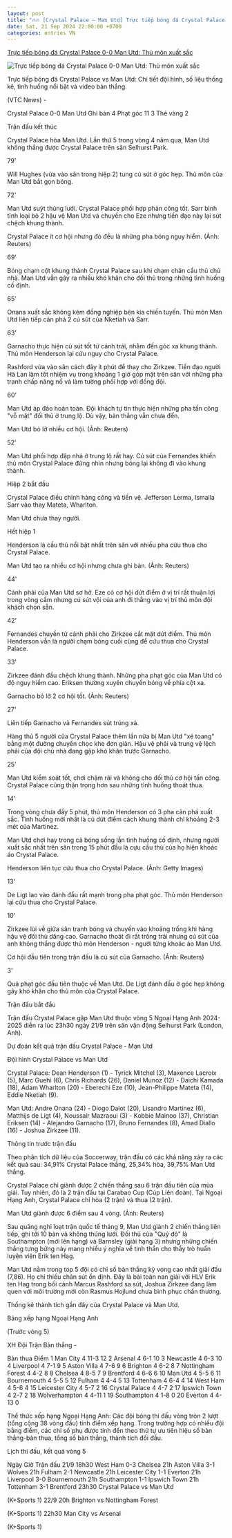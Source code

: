 ```yaml
---
layout: post
title: "🔥🔥 [Crystal Palace – Man Utd] Trực tiếp bóng đá Crystal Palace 0-0 Man Utd: Thủ môn xuất sắc"
date: Sat, 21 Sep 2024 22:00:00 +0700
categories: entries VN
---
```

[Trực tiếp bóng đá Crystal Palace 0-0 Man Utd: Thủ môn xuất sắc](https://vtcnews.vn/truc-tiep-bong-da-crystal-palace-vs-man-utd-hom-nay-21-9-ar897357.html)

![Trực tiếp bóng đá Crystal Palace 0-0 Man Utd: Thủ môn xuất sắc](http://cdn-i.vtcnews.vn/resize/tFHEWfoC45Mj29ONY1V9eg2/upload/2024/09/21/crystal-palace-man-utd-23470442.JPG)

Trực tiếp bóng đá Crystal Palace vs Man Utd: Chi tiết đội hình, số liệu thống kê, tình huống nổi bật và video bàn thắng.

(VTC News) -

Crystal Palace 0-0 Man Utd Ghi bàn 4 Phạt góc 11 3 Thẻ vàng 2

Trận đấu kết thúc

Crystal Palace hòa Man Utd. Lần thứ 5 trong vòng 4 năm qua, Man Utd không thắng được Crystal Palace trên sân Selhurst Park.

79'

Will Hughes (vừa vào sân trong hiệp 2) tung cú sút ở góc hẹp. Thủ môn của Man Utd bắt gọn bóng.

72'

Man Utd suýt thủng lưới. Crystal Palace phối hợp phản công tốt. Sarr bình tĩnh loại bỏ 2 hậu vệ Man Utd và chuyền cho Eze nhưng tiền đạo này lại sút chệch khung thành.

Crystal Palace ít cơ hội nhưng đó đều là những pha bóng nguy hiểm. (Ảnh: Reuters)

69'

Bóng chạm cột khung thành Crystal Palace sau khi chạm chân cầu thủ chủ nhà. Man Utd vẫn gây ra nhiều khó khăn cho đối thủ trong những tình huống cố định.

65'

Onana xuất sắc không kém đồng nghiệp bên kia chiến tuyến. Thủ môn Man Utd liên tiếp cản phá 2 cú sút của Nketiah và Sarr.

63'

Garnacho thực hiện cú sút tốt từ cánh trái, nhằm đến góc xa khung thành. Thủ môn Henderson lại cứu nguy cho Crystal Palace.

Rashford vừa vào sân cách đây ít phút để thay cho Zirkzee. Tiền đạo người Hà Lan làm tốt nhiệm vụ trong khoảng 1 giờ góp mặt trên sân với những pha tranh chấp năng nổ và làm tường phối hợp với đồng đội.

60'

Man Utd áp đảo hoàn toàn. Đội khách tự tin thực hiện những pha tấn công "vỗ mặt" đối thủ ở trung lộ. Dù vậy, bàn thắng vẫn chưa đến.

Man Utd bỏ lỡ nhiều cơ hội. (Ảnh: Reuters)

52'

Man Utd phối hợp đập nhả ở trung lộ rất hay. Cú sút của Fernandes khiến thủ môn Crystal Palace đứng nhìn nhưng bóng lại không đi vào khung thành.

Hiệp 2 bắt đầu

Crystal Palace điều chỉnh hàng công và tiền vệ. Jefferson Lerma, Ismaila Sarr vào thay Mateta, Wharlton.

Man Utd chưa thay người.

Hết hiệp 1

Henderson là cầu thủ nổi bật nhất trên sân với nhiều pha cứu thua cho Crystal Palace.

Man Utd tạo ra nhiều cơ hội nhưng chưa ghi bàn. (Ảnh: Reuters)

44'

Cánh phải của Man Utd sơ hở. Eze có cơ hội dứt điểm ở vị trí rất thuận lợi trong vòng cấm nhưng cú sút vội của anh đi thẳng vào vị trí thủ môn đội khách chọn sẵn.

42'

Fernandes chuyền từ cánh phải cho Zirkzee cắt mặt dứt điểm. Thủ môn Henderson vẫn là người chạm bóng cuối cùng để cứu thua cho Crystal Palace.

33'

Zirkzee đánh đầu chệch khung thành. Những pha phạt góc của Man Utd có độ nguy hiểm cao. Eriksen thường xuyên chuyền bóng về phía cột xa.

Garnacho bỏ lỡ 2 cơ hội tốt. (Ảnh: Reuters)

27'

Liên tiếp Garnacho và Fernandes sút trúng xà.

Hàng thủ 5 người của Crystal Palace thêm lần nữa bị Man Utd "xé toang" bằng một đường chuyền chọc khe đơn giản. Hậu vệ phải và trung vệ lệch phải của đội chủ nhà đang gặp khó khăn trước Garnacho.

25'

Man Utd kiểm soát tốt, chơi chậm rãi và không cho đối thủ cơ hội tấn công. Crystal Palace cũng thận trọng hơn sau những tình huống thoát thua.

14'

Trong vòng chưa đầy 5 phút, thủ môn Henderson có 3 pha cản phá xuất sắc. Tình huống mới nhất là cú dứt điểm cách khung thành chỉ khoảng 2-3 mét của Martinez.

Man Utd chơi hay trong cả bóng sống lẫn tình huống cố định, nhưng người xuất sắc nhất trên sân trong 15 phút đầu là cựu cầu thủ của họ hiện khoác áo Crystal Palace.

Henderson liên tục cứu thua cho Crystal Palace. (Ảnh: Getty Images)

13'

De Ligt lao vào đánh đầu rất mạnh trong pha phạt góc. Thủ môn Henderson lại cứu thua cho Crystal Palace.

10'

Zirkzee lùi về giữa sân tranh bóng và chuyền vào khoảng trống khi hàng hậu vệ đối thủ dâng cao. Garnacho thoát đi rất trống trải nhưng cú sút của anh không thắng được thủ môn Henderson - người từng khoác áo Man Utd.

Cơ hội đầu tiên trong trận đấu là cú sút của Garnacho. (Ảnh: Reuters)

3'

Quả phạt góc đầu tiên thuộc về Man Utd. De Ligt đánh đầu ở góc hẹp không gây khó khăn cho thủ môn của Crystal Palace.

Trận đấu bắt đầu

Trận đấu Crystal Palace gặp Man Utd thuộc vòng 5 Ngoại Hạng Anh 2024-2025 diễn ra lúc 23h30 ngày 21/9 trên sân vận động Selhurst Park (London, Anh).

Dự đoán kết quả trận đấu Crystal Palace - Man Utd

Đội hình Crystal Palace vs Man Utd

Crystal Palace: Dean Henderson (1) - Tyrick Mitchel (3), Maxence Lacroix (5), Marc Guehi (6), Chris Richards (26), Daniel Munoz (12) - Daichi Kamada (18), Adam Wharlton (20) - Eberechi Eze (10), Jean-Philippe Mateta (14), Eddie Nketiah (9).

Man Utd: Andre Onana (24) - Diogo Dalot (20), Lisandro Martinez (6), Matthijs de Ligt (4), Noussair Mazraoui (3) - Kobbie Mainoo (37), Christian Eriksen (14) - Alejandro Garnacho (17), Bruno Fernandes (8), Amad Diallo (16) - Joshua Zirkzee (11).

Thông tin trước trận đấu

Theo phân tích dữ liệu của Soccerway, trận đấu có các khả năng xảy ra các kết quả sau: 34,91% Crystal Palace thắng, 25,34% hòa, 39,75% Man Utd thắng.

Crystal Palace chỉ giành được 2 chiến thắng sau 6 trận đầu tiên của mùa giải. Tuy nhiên, đó là 2 trận đấu tại Carabao Cup (Cúp Liên đoàn). Tại Ngoại Hạng Anh, Crystal Palace chỉ hòa (2 trận) và thua (2 trận).

Man Utd giành được 6 điểm sau 4 vòng. (Ảnh: Reuters)

Sau quãng nghỉ loạt trận quốc tế tháng 9, Man Utd giành 2 chiến thắng liên tiếp, ghi tới 10 bàn và không thủng lưới. Đối thủ của "Quỷ đỏ" là Southampton (mới lên hạng) và Barnsley (giải hạng 3) nhưng những chiến thắng tưng bừng này mang nhiều ý nghĩa về tinh thần cho thầy trò huấn luyện viên Erik ten Hag.

Man Utd nằm trong top 5 đội có chỉ số bàn thắng kỳ vọng cao nhất giải đấu (7,86). Họ chỉ thiếu chân sút ổn định. Đây là bài toán nan giải với HLV Erik ten Hag trong bối cảnh Marcus Rashford sa sút, Joshua Zirkzee đang làm quen với môi trường mới còn Rasmus Hojlund chưa bình phục chấn thương.

Thống kê thành tích gần đây của Crystal Palace và Man Utd.

Bảng xếp hạng Ngoại Hạng Anh

(Trước vòng 5)

XH Đội Trận Bàn thắng -

Bàn thua Điểm 1 Man City 4 11-3 12 2 Arsenal 4 6-1 10 3 Newcastle 4 6-3 10 4 Liverpool 4 7-1 9 5 Aston Villa 4 7-6 9 6 Brighton 4 6-2 8 7 Nottingham Forest 4 4-2 8 8 Chelsea 4 8-5 7 9 Brentford 4 6-6 6 10 Man Utd 4 5-5 6 11 Bournemouth 4 5-5 5 12 Fulham 4 4-4 5 13 Tottenham 4 6-4 4 14 West Ham 4 5-6 4 15 Leicester City 4 5-7 2 16 Crystal Palace 4 4-7 2 17 Ipswich Town 4 2-7 2 18 Wolverhampton 4 4-11 1 19 Southampton 4 1-8 0 20 Everton 4 4-13 0

Thể thức xếp hạng Ngoại Hạng Anh: Các đội bóng thi đấu vòng tròn 2 lượt (tổng cộng 38 vòng đấu) tính điểm xếp hạng. Trong trường hợp có nhiều đội bằng điểm, các chỉ số phụ được tính đến theo thứ tự ưu tiên hiệu số bàn thắng-bàn thua, tổng số bàn thắng, thành tích đối đầu.

Lịch thi đấu, kết quả vòng 5

Ngày Giờ Trận đấu 21/9 18h30 West Ham 0-3 Chelsea 21h Aston Villa 3-1 Wolves 21h Fulham 2-1 Newcastle 21h Leicester City 1-1 Everton 21h Liverpool 3-0 Bournemouth 21h Southampton 1-1 Ipswich Town 21h Tottenham 3-1 Brentford 23h30 Crystal Palace vs Man Utd

(K+Sports 1) 22/9 20h Brighton vs Nottingham Forest

(K+Sports 1) 22h30 Man City vs Arsenal

(K+Sports 1)

